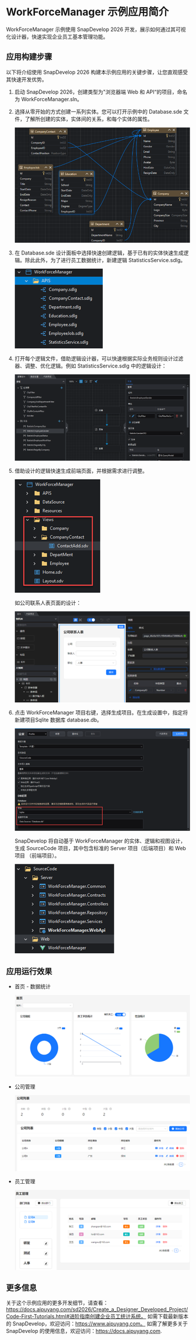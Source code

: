 # WorkForceManager 示例应用简介

WorkForceManager 示例使用 SnapDevelop 2026 开发，展示如何通过其可视化设计器，快速实现企业员工基本管理功能。

## 应用构建步骤

以下将介绍使用 SnapDevelop 2026  构建本示例应用的关键步骤，让您直观感受其快速开发优势。

1. 启动 SnapDevelop 2026，创建类型为"浏览器端 Web 和 API“的项目，命名为 WorkForceManager.sln。

4. 选择从零开始的方式创建一系列实体。您可以打开示例中的 Database.sde 文件，了解所创建的实体，实体间的关系，和每个实体的属性。

   ![image-20250403094150736](Image/image-20250403094150736.png)

5. 在 Database.sde 设计面板中选择快速创建逻辑，基于已有的实体快速生成逻辑。除此此外，为了进行员工数据统计，新建逻辑 StatisticsService.sdlg。

   ![image-20250403095112437](Image/image-20250403095112437.png)

4. 打开每个逻辑文件，借助逻辑设计器，可以快速根据实际业务规则设计过滤器、调整、优化逻辑。例如 StatisticsService.sdlg 中的逻辑设计：

   ![image-20250403095802871](Image/image-20250403095802871.png)

5. 借助设计的逻辑快速生成前端页面，并根据需求进行调整。

   ![image-20250403095934935](Image/image-20250403095934935.png)

   如公司联系人表页面的设计：

   ![image-20250403100101381](Image/image-20250403100101381.png)

6. 点击 WorkForceManager 项目右键，选择生成项目。在生成设置中，指定将新建项目Sqlite 数据库 database.db。

   ![image-20250403100235646](Image/image-20250403100235646.png)

   SnapDevelop 将自动基于 WorkForceManager  的实体、逻辑和视图设计，生成 SourceCode 项目，其中包含标准的 Server 项目（后端项目）和 Web 项目 （前端项目）。

   ![image-20250403100536850](Image/image-20250403100536850.png)

    

## 应用运行效果

- 首页 - 数据统计

  ![image-20250403135209602](Image/image-20250403135209602.png)

- 公司管理

  ![image-20250403140241098](Image/image-20250403140241098.png)

- 员工管理

  ![image-20250403140316466](Image/image-20250403140316466.png)

## 更多信息
关于这个示例应用的更多开发细节，请查看：https://docs.aipuyang.com/sd2026/Create_a_Designer_Developed_Project/Code-First-Tutorials.html#进阶指南创建企业员工统计系统。
如需下载最新版本的 SnapDevelop，欢迎访问：https://www.aipuyang.com。
如需了解更多关于 SnapDevelop 的使用信息，欢迎访问：https://docs.aipuyang.com.
